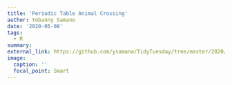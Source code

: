 ```yaml
---
title: 'Periodic Table Animal Crossing'
author: Yobanny Samano
date: '2020-05-08'
tags:
  - R
summary:
external_link: https://github.com/ysamano/TidyTuesday/tree/master/2020/week_19
image:
  caption: ''
  focal_point: Smart
---
```

